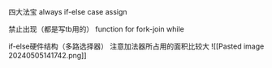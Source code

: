 四大法宝
always
if-else
case
assign

禁止出现（都是写tb用的）
function
for
fork-join
while

if-else硬件结构（多路选择器）
注意加法器所占用的面积比较大
![[Pasted image 20240505141742.png]]